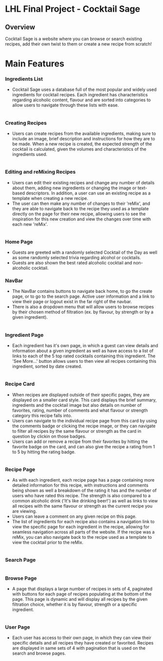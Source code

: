 # LHL Final Project - Cocktail Sage

## Overview

Cocktail Sage is a website where you can browse or search existing recipes, add their own twist to them or create a new recipe from scratch!

#
# Main Features

### Ingredients List
- Cocktail Sage uses a database full of the most popular and widely used ingredients for cocktail recipes. Each ingredient has characteristics regarding alcoholic content, flavour and are sorted into categories to allow users to navigate through these lists with ease.

#
### Creating Recipes
- Users can create recipes from the available ingredients, making sure to include an image, brief description and instructions for how they are to be made. When a new recipe is created, the expected strength of the cocktail is calculated, given the volumes and characteristics of the ingredients used.

#
### Editing and reMixing Recipes
- Users can edit their existing recipes and change any number of details about them, adding new ingredients or changing the image or text-based descriptors. In addition, a user can use an existing recipe as a template when creating a new recipe.
- The user can then make any number of changes to their 'reMix', and they are able to navigate back to the recipe they used as a template directly on the page for their new recipe, allowing users to see the inspiration for this new creation and view the changes over time with each new 'reMix'.

#
### Home Page
- Guests are greeted with a randomly selected Cocktail of the Day as well as some randomly selected trivia regarding alcohol or cocktails.
- Guests are also shown the best rated alcoholic cocktail and non-alcoholic cocktail.

### NavBar
- The NavBar contains buttons to navigate back home, to go the create page, or to go to the search page. Active user information and a link to view their page or logout exist in the far right of the navbar.
- There is also a dropdown menu that will allow users to browse recipes by their chosen method of filtration (ex. by flavour, by strength or by a given ingredient).

#
### Ingredient Page
- Each ingredient has it's own page, in which a guest can view details and information about a given ingredient as well as have access to a list of links to each of the 5 top rated cocktails containing this ingredient. The 'See More...' button allows users to then view all recipes containing this ingredient, sorted by date created.

#
### Recipe Card
- When recipes are displayed outside of their specific pages, they are displayed on a smaller card style. This card displays the brief summary, ingredients and the cocktail image but also details on number of favorites, rating, number of comments and what flavour or strength category this recipe falls into.
- Users can navigate to the individual recipe page from this card by using the comments badge or clicking the recipe image, or they can navigate to filter all recipes by the same flavour or strength as the card in question by clickin on those badges.
- Users can add or remove a recipe from their favorites by hitting the favorite badge on the card, and can also give the recipe a rating from 1 to 5 by hitting the rating badge.

#
### Recipe Page
- As with each ingredient, each recipe page has a page containing more detailed information for this recipe, with instructions and comments being shown as well a breakdown of the rating it has and the number of users who have rated this recipe. The strength is also compared to a common alcoholic drink ('It's like drinking beer!') as well as links to view all recipes with the same flavour or strength as the current recipe you are viewing.
- Users can leave a comment on any given recipe on this page.
- The list of ingredients for each recipe also contains a navigation link to view the specific page for each ingredient in the recipe, allowing for seamless navigation across all parts of the website. If the recipe was a reMix, you can also navigate back to the recipe used as a template to view the cocktail prior to the reMix.

#
### Search Page

#
### Browse Page
- A page that displays a large number of recipes in sets of 4, paginated with buttons for each page of recipes populating at the bottom of the page. This page is dynamic and will display all recipes by the given filtration choice, whether it is by flavour, strength or a specific ingredient.

#
### User Page
- Each user has access to their own page, in which they can view their specific details and all recipes they have created or favorited. Recipes are displayed in same sets of 4 with pagination that is used on the search and browse pages.

#